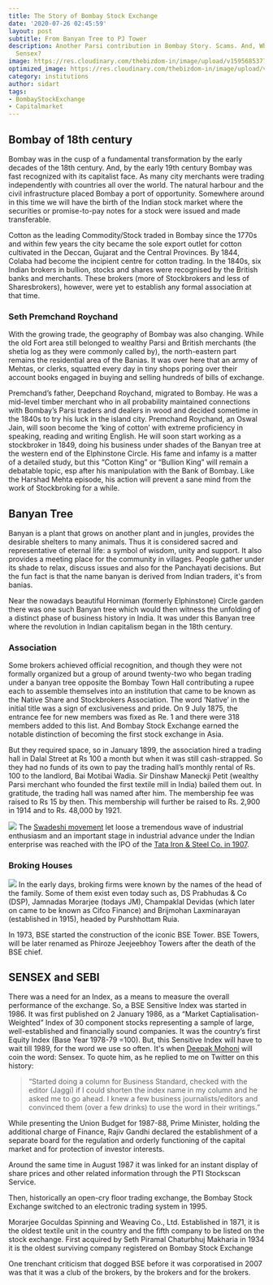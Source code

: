 ```yaml
---
title: The Story of Bombay Stock Exchange
date: '2020-07-26 02:45:59'
layout: post
subtitle: From Banyan Tree to PJ Tower
description: Another Parsi contribution in Bombay Story. Scams. And, Who coined the
  Sensex?
image: https://res.cloudinary.com/thebizdom-in/image/upload/v1595685377/BSE_rxkiow.png
optimized_image: https://res.cloudinary.com/thebizdom-in/image/upload/v1595685377/BSE_rxkiow.png
category: institutions
author: sidart
tags:
- BombayStockExchange
- Capitalmarket
---
```


## Bombay of 18th century
Bombay was in the cusp of a fundamental transformation by the early decades of the 18th century. And, by the early 19th century Bombay was fast recognized with its capitalist face. As many city merchants were trading independently with countries all over the world. The natural harbour and the civil infrastructure placed Bombay a port of opportunity.
Somewhere around in this time we will have the birth of the Indian stock market where the
securities  or promise-to-pay notes for a stock were issued and made transferable.

Cotton as the leading Commodity/Stock traded in Bombay since the 1770s and within few years the city became the sole export outlet for cotton cultivated in the Deccan, Gujarat and the Central Provinces. By 1844, Colaba had become the incipient centre for cotton trading. In the 1840s, six Indian brokers in bullion, stocks and shares were recognised by the British banks and merchants. These brokers (more of Stockbrokers and less of Sharesbrokers), however, were yet to establish any formal association at that time.

### Seth Premchand Roychand
With the growing trade, the geography of Bombay was also changing. While the old Fort area still belonged to wealthy Parsi and British merchants (the shetia log as they were commonly called by), the north-eastern part remains the residential area of the Banias. It was over here that an army of Mehtas, or clerks, squatted every day in tiny shops poring over their account books engaged in buying and selling hundreds of bills of exchange.

Premchand’s father, Deepchand Roychand, migrated to Bombay. He was a mid-level timber merchant who in all probability maintained connections with Bombay’s Parsi traders and dealers in wood and decided sometime in the 1840s to try his luck in the island city. Premchand Roychand, an Oswal Jain, will soon become the ‘king of cotton’ with extreme proficiency in speaking, reading and writing English.
He will soon start working as a stockbroker in 1849, doing his business under shades of the Banyan tree at the western end of the Elphinstone Circle.
His fame and infamy is a matter of a detailed study, but this “Cotton King” or “Bullion King” will remain a debatable topic, esp after his manipulation with the Bank of Bombay. Like the Harshad Mehta episode, his action will prevent a sane mind from the work of Stockbroking for a while. 

## Banyan Tree
Banyan is a plant that grows on another plant and in jungles, provides the desirable shelters to many animals. Thus it is considered sacred and representative of eternal life: a symbol of wisdom, unity and support. It also provides a meeting place for the community in villages. People gather under its shade to relax, discuss issues and also for the Panchayati decisions.
But the fun fact is that the name banyan is derived from Indian traders, it's from banias.

Near the nowadays beautiful Horniman (formerly Elphinstone) Circle garden there was one such Banyan tree which would then witness the unfolding of a distinct phase of business history in India. It was under this Banyan tree where the revolution in Indian capitalism began in the 18th century.

### Association 
Some brokers achieved official recognition, and though they were not formally organized but a group of around twenty-two who began trading under a banyan tree opposite the Bombay Town Hall contributing a rupee each to assemble themselves into an institution that came to be known as the Native Share and Stockbrokers Association. The word ‘Native’ in the initial title was a sign of exclusiveness and pride.
On 9 July 1875, the entrance fee for new members was fixed as Re. 1 and there were 318 members added to this list. And Bombay Stock Exchange earned the notable distinction of becoming the first stock exchange in Asia.

But they required space, so in January 1899, the association hired a trading hall in Dalal Street at Rs 100 a month but when it was still cash-strapped. So they had no funds of its own to pay the trading hall’s monthly rental of Rs. 100 to the landlord, Bai Motibai Wadia. Sir Dinshaw Maneckji Petit (wealthy Parsi merchant who founded the first textile mill in India) bailed them out. In gratitude, the trading hall was named after him. The membership fee was raised to Rs 15 by then. This membership will further be raised to Rs. 2,900 in 1914 and to Rs. 48,000 by 1921. 

![](https://pbs.twimg.com/media/EV0FE8PVAAEh-3C?format=jpg&name=large)
The [Swadeshi movement](https://www.thebizdom.in/swadeshi-movement/) let loose a tremendous wave of industrial enthusiasm and an important stage in industrial advance under the Indian enterprise was reached with the IPO of the [Tata Iron & Steel Co. in 1907](https://twitter.com/sidart_misra/status/1251164634607833088).

### Broking Houses
![](https://res.cloudinary.com/thebizdom-in/image/upload/v1595712760/Screenshot_2020-07-26_at_3.02.16_AM_xibg79.png)
In the early days, broking firms were known by the names of the head of the family. Some of them exist even today such as, DS Prabhudas & Co (DSP), Jamnadas Morarjee (todays JM), Champaklal Devidas (which later on came to be known as Cifco Finance) and Brijmohan Laxminarayan (established in 1915), headed by Purshhottam Ruia.


In 1973, BSE started the construction of the iconic BSE Tower. BSE Towers, will be later renamed as Phiroze Jeejeebhoy Towers after the death of the BSE chief.

## SENSEX and SEBI
There was a need for an Index, as a means to measure the overall performance of the exchange. So, a BSE Sensitive Index was started  in 1986. It was first published on 2 January 1986, as a “Market Captialisation-Weighted” Index of 30 component stocks representing a sample of large, well-established and financially sound companies. 
It was the country’s first Equity Index (Base Year 1978-79 =100). 
But, this Sensitive Index will have to wait till 1989, for the word we use so often. It's when [Deepak Mohoni](https://twitter.com/deepakmohoni) will coin the word: Sensex. To quote him, as he replied to me on Twitter on this history:
> “Started doing a column for Business Standard, checked with the editor (Jaggi) if I could shorten the index name in my column and he asked me to go ahead. I knew a few business journalists/editors and convinced them (over a few drinks) to use the word in their writings.”

While presenting the Union Budget for 1987-88, Prime Minister, holding the additional charge of Finance, Rajiv Gandhi declared the establishment of a separate board for the regulation and orderly functioning of the capital market and for protection of investor interests.

Around the same time in August 1987 it was linked for an instant display of share prices and other related information through the PTI Stockscan Service.

Then, historically an open-cry floor trading exchange, the Bombay Stock Exchange switched to an electronic trading system in 1995.

Morarjee Goculdas Spinning and Weaving Co., Ltd. Established in 1871, it is the oldest textile unit in the country and the fifth company to be listed on the stock exchange. First acquired by Seth Piramal Chaturbhuj Makharia in 1934 it is the oldest surviving company registered on Bombay Stock Exchange

One trenchant criticism that dogged BSE before it was corporatised in 2007 was that it was a club of the brokers, by the brokers and for the brokers.

